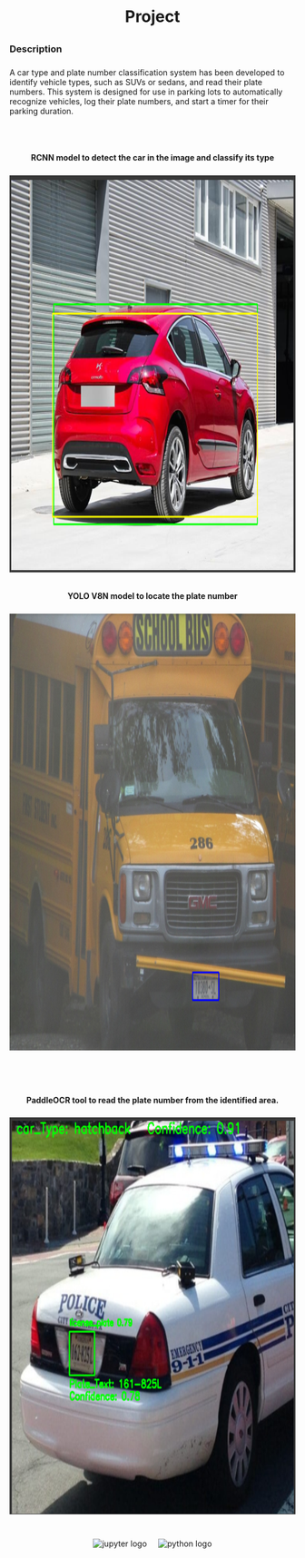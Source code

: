<h1 align="center">Project</h1>

###

<h2 align="left"></h2>

###

<h3 align="left">Description</h3>

###

<p align="left">A car type and plate number classification system has been developed to identify vehicle types, such as SUVs or sedans, and read their plate numbers. This system is designed for use in parking lots to automatically recognize vehicles, log their plate numbers, and start a timer for their parking duration.</p>

###

<h2 align="left"></h2>

###

<br clear="both">

<h4 align="center">RCNN model to detect the car in the image and classify its type</h4>

###

<div align="center">
  <img height="700" src="https://github.com/aimal1amiri/Car-Model-Recognition-and-License-Plate-Reader/blob/master/car-detection.png"  />
</div>

###

<h2 align="left"></h2>

###

<h4 align="center">YOLO V8N model to locate the plate number</h4>

###

<div align="center">
  <img height="770" src="https://github.com/aimal1amiri/Car-Model-Recognition-and-License-Plate-Reader/blob/master/plate-detection.png"  />
</div>

###

<h1 align="left"></h1>

###

<br clear="both">

<h4 align="center">PaddleOCR tool to read the plate number from the identified area.</h4>

###

<div align="center">
  <img height="700" src="https://github.com/aimal1amiri/Car-Model-Recognition-and-License-Plate-Reader/blob/master/plate-reading.png"  />
</div>

###

<h1 align="left"></h1>

###

<div align="center">
  <img src="https://cdn.jsdelivr.net/gh/devicons/devicon/icons/jupyter/jupyter-original.svg" height="40" alt="jupyter logo"  />
  <img width="12" />
  <img src="https://cdn.jsdelivr.net/gh/devicons/devicon/icons/python/python-original.svg" height="40" alt="python logo"  />
</div>

###
